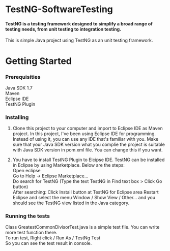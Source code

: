 # TestNG-SoftwareTesting
#### TestNG is a testing framework designed to simplify a broad range of testing needs, from unit testing to integration testing.  
This is simple Java project using TestNG as an unit testing framework.  
# Getting Started
### Prerequisities
Java SDK 1.7  
Maven  
Eclipse IDE  
TestNG Plugin  

### Installing
1. Clone this project to your computer and import to Eclipse IDE as Maven project. In this project, I've been using Eclipse IDE for programming. Instead of using it, you can use any IDE that's familiar with you. Make sure that your Java SDK version what you complie the project is suitable with Java SDK version in pom.xml file. You can change this if you want. 

2. You have to install TestNG Plugin to Elcipse IDE. TestNG can be installed in Eclipse by using Marketplace. Below are the steps:  
Open eclipse  
Go to Help -> Eclipse Marketplace...  
Do search for TestNG (Type the text TestNG in Find text box > Click Go button)  
After searching: Click Install button at TestNG for Eclipse area
Restart Eclipse and select the menu Window / Show View / Other...  and you should see the TestNG view listed in the Java category.  

### Running the tests
Class GreatestCommonDivisorTest.java is a simple test file. You can write more test function there.  
To run test, Right click / Run As / TestNg Test  
So you can see the test result in console.  
